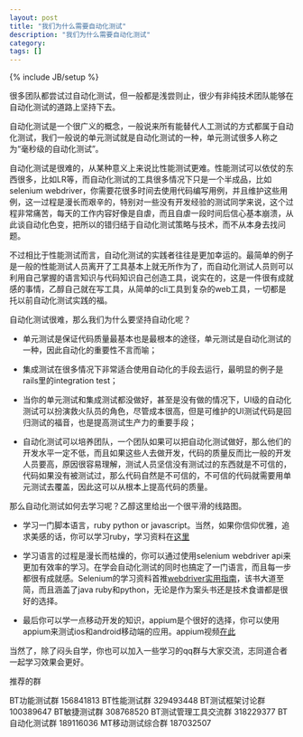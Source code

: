 ```yaml
---
layout: post
title: "我们为什么需要自动化测试"
description: "我们为什么需要自动化测试"
category: 
tags: []
---
```

{% include JB/setup %}

很多团队都尝试过自动化测试，但一般都是浅尝则止，很少有非纯技术团队能够在自动化测试的道路上坚持下去。

自动化测试是一个很广义的概念，一般说来所有能替代人工测试的方式都属于自动化测试，我们一般说的单元测试就是自动化测试的一种，单元测试很多人称之为“毫秒级的自动化测试”。

自动化测试是很难的，从某种意义上来说比性能测试更难。性能测试可以依仗的东西很多，比如LR等，而自动化测试的工具很多情况下只是一个半成品，比如selenium webdriver，你需要花很多时间去使用代码编写用例，并且维护这些用例，这一过程是漫长而艰辛的，特别对一些没有开发经验的测试同学来说，这个过程非常痛苦，每天的工作内容好像是自虐，而且自虐一段时间后信心基本崩溃，从此谈自动化色变，把所以的错归结于自动化测试策略与技术，而不从本身去找问题。

不过相比于性能测试而言，自动化测试的实践者往往是更加幸运的。最简单的例子是一般的性能测试人员离开了工具基本上就无所作为了，而自动化测试人员则可以利用自己掌握的语言知识与代码知识自己创造工具，说实在的，这是一件很有成就感的事情，乙醇自己就在写工具，从简单的cli工具到复杂的web工具，一切都是托以前自动化测试实践的福。

自动化测试很难，那么我们为什么要坚持自动化呢？

* 单元测试是保证代码质量最基本也是最根本的途径，单元测试是自动化测试的一种，因此自动化的重要性不言而喻；

* 集成测试在很多情况下非常适合使用自动化的手段去运行，最明显的例子是rails里的integration test；

* 当你的单元测试和集成测试都没做好，甚至是没有做的情况下，UI级的自动化测试可以扮演救火队员的角色，尽管成本很高，但是可维护的UI测试代码是回归测试的福音，也是提高测试生产力的重要手段；

* 自动化测试可以培养团队，一个团队如果可以把自动化测试做好，那么他们的开发水平一定不低，而且如果这些人去做开发，代码的质量反而比一般的开发人员要高，原因很容易理解，测试人员坚信没有测试过的东西就是不可信的，代码如果没有被测试过，那么代码自然是不可信的，不可信的代码就需要用单元测试去覆盖，因此这可以从根本上提高代码的质量。


那么自动化测试如何去学习呢？乙醇这里给出一个很平滑的线路图。

* 学习一门脚本语言，ruby python or javascript。当然，如果你信仰优雅，追求美感的话，你可以学习ruby，学习资料在[这里](http://easonhan007.github.io/learn_ruby_the_hard_way.html)

* 学习语言的过程是漫长而枯燥的，你可以通过使用selenium webdriver api来更加有效率的学习。在学会自动化测试的同时也搞定了一门语言，而且每一步都很有成就感。Selenium的学习资料首推[webdriver实用指南]( https://github.com/easonhan007/webdriver_guide/blob/master/README.md)，该书大道至简，而且涵盖了java ruby和python，无论是作为案头书还是技术食谱都是很好的选择。

* 最后你可以学一点移动开发的知识，appium是个很好的选择，你可以使用appium来测试ios和android移动端的应用。appium视频[在此](http://v.youku.com/v_show/id_XNjQzMjI4NDcy.html)

当然了，除了闷头自学，你也可以加入一些学习的qq群与大家交流，志同道合者一起学习效果会更好。

推荐的群

BT功能测试群  156841813
BT性能测试群  329493448
BT测试框架讨论群 100389647
BT敏捷测试群 308768520
BT测试管理工具交流群 318229377
BT自动化测试群 189116036
MT移动测试综合群​ 187032507​
